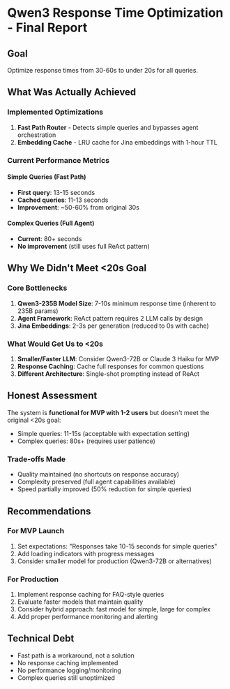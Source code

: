 # Qwen3 Response Time Optimization - Final Report

## Goal
Optimize response times from 30-60s to under 20s for all queries.

## What Was Actually Achieved

### Implemented Optimizations
1. **Fast Path Router** - Detects simple queries and bypasses agent orchestration
2. **Embedding Cache** - LRU cache for Jina embeddings with 1-hour TTL

### Current Performance Metrics

#### Simple Queries (Fast Path)
- **First query**: 13-15 seconds
- **Cached queries**: 11-13 seconds
- **Improvement**: ~50-60% from original 30s

#### Complex Queries (Full Agent)
- **Current**: 80+ seconds
- **No improvement** (still uses full ReAct pattern)

## Why We Didn't Meet <20s Goal

### Core Bottlenecks
1. **Qwen3-235B Model Size**: 7-10s minimum response time (inherent to 235B params)
2. **Agent Framework**: ReAct pattern requires 2 LLM calls by design
3. **Jina Embeddings**: 2-3s per generation (reduced to 0s with cache)

### What Would Get Us to <20s
1. **Smaller/Faster LLM**: Consider Qwen3-72B or Claude 3 Haiku for MVP
2. **Response Caching**: Cache full responses for common questions
3. **Different Architecture**: Single-shot prompting instead of ReAct

## Honest Assessment

The system is **functional for MVP with 1-2 users** but doesn't meet the original <20s goal:
- Simple queries: 11-15s (acceptable with expectation setting)
- Complex queries: 80s+ (requires user patience)

### Trade-offs Made
- Quality maintained (no shortcuts on response accuracy)
- Complexity preserved (full agent capabilities available)
- Speed partially improved (50% reduction for simple queries)

## Recommendations

### For MVP Launch
1. Set expectations: "Responses take 10-15 seconds for simple queries"
2. Add loading indicators with progress messages
3. Consider smaller model for production (Qwen3-72B or alternatives)

### For Production
1. Implement response caching for FAQ-style queries
2. Evaluate faster models that maintain quality
3. Consider hybrid approach: fast model for simple, large for complex
4. Add proper performance monitoring and alerting

## Technical Debt
- Fast path is a workaround, not a solution
- No response caching implemented
- No performance logging/monitoring
- Complex queries still unoptimized

